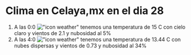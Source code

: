 # Clima en Celaya,mx en el dia 28

1. A las 0:0 !["icon weather"](http://openweathermap.org/img/w/01n.png) tenemos una temperatura de 15 C con cielo claro y  vientos de 2.1 y nubosidad al 5%
1. A las 4:0 !["icon weather"](http://openweathermap.org/img/w/03n.png) tenemos una temperatura de 13.44 C con nubes dispersas y  vientos de 0.73 y nubosidad al 34%
